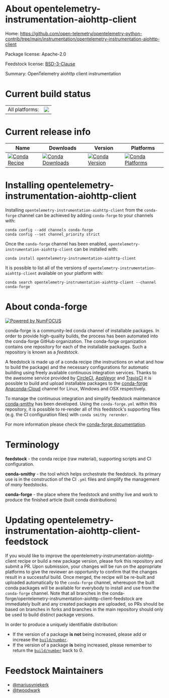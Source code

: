 About opentelemetry-instrumentation-aiohttp-client
==================================================

Home: https://github.com/open-telemetry/opentelemetry-python-contrib/tree/main/instrumentation/opentelemetry-instrumentation-aiohttp-client

Package license: Apache-2.0

Feedstock license: [BSD-3-Clause](https://github.com/conda-forge/opentelemetry-instrumentation-aiohttp-client-feedstock/blob/master/LICENSE.txt)

Summary: OpenTelemetry aiohttp client instrumentation

Current build status
====================


<table><tr><td>All platforms:</td>
    <td>
      <a href="https://dev.azure.com/conda-forge/feedstock-builds/_build/latest?definitionId=11899&branchName=master">
        <img src="https://dev.azure.com/conda-forge/feedstock-builds/_apis/build/status/opentelemetry-instrumentation-aiohttp-client-feedstock?branchName=master">
      </a>
    </td>
  </tr>
</table>

Current release info
====================

| Name | Downloads | Version | Platforms |
| --- | --- | --- | --- |
| [![Conda Recipe](https://img.shields.io/badge/recipe-opentelemetry--instrumentation--aiohttp--client-green.svg)](https://anaconda.org/conda-forge/opentelemetry-instrumentation-aiohttp-client) | [![Conda Downloads](https://img.shields.io/conda/dn/conda-forge/opentelemetry-instrumentation-aiohttp-client.svg)](https://anaconda.org/conda-forge/opentelemetry-instrumentation-aiohttp-client) | [![Conda Version](https://img.shields.io/conda/vn/conda-forge/opentelemetry-instrumentation-aiohttp-client.svg)](https://anaconda.org/conda-forge/opentelemetry-instrumentation-aiohttp-client) | [![Conda Platforms](https://img.shields.io/conda/pn/conda-forge/opentelemetry-instrumentation-aiohttp-client.svg)](https://anaconda.org/conda-forge/opentelemetry-instrumentation-aiohttp-client) |

Installing opentelemetry-instrumentation-aiohttp-client
=======================================================

Installing `opentelemetry-instrumentation-aiohttp-client` from the `conda-forge` channel can be achieved by adding `conda-forge` to your channels with:

```
conda config --add channels conda-forge
conda config --set channel_priority strict
```

Once the `conda-forge` channel has been enabled, `opentelemetry-instrumentation-aiohttp-client` can be installed with:

```
conda install opentelemetry-instrumentation-aiohttp-client
```

It is possible to list all of the versions of `opentelemetry-instrumentation-aiohttp-client` available on your platform with:

```
conda search opentelemetry-instrumentation-aiohttp-client --channel conda-forge
```


About conda-forge
=================

[![Powered by NumFOCUS](https://img.shields.io/badge/powered%20by-NumFOCUS-orange.svg?style=flat&colorA=E1523D&colorB=007D8A)](http://numfocus.org)

conda-forge is a community-led conda channel of installable packages.
In order to provide high-quality builds, the process has been automated into the
conda-forge GitHub organization. The conda-forge organization contains one repository
for each of the installable packages. Such a repository is known as a *feedstock*.

A feedstock is made up of a conda recipe (the instructions on what and how to build
the package) and the necessary configurations for automatic building using freely
available continuous integration services. Thanks to the awesome service provided by
[CircleCI](https://circleci.com/), [AppVeyor](https://www.appveyor.com/)
and [TravisCI](https://travis-ci.com/) it is possible to build and upload installable
packages to the [conda-forge](https://anaconda.org/conda-forge)
[Anaconda-Cloud](https://anaconda.org/) channel for Linux, Windows and OSX respectively.

To manage the continuous integration and simplify feedstock maintenance
[conda-smithy](https://github.com/conda-forge/conda-smithy) has been developed.
Using the ``conda-forge.yml`` within this repository, it is possible to re-render all of
this feedstock's supporting files (e.g. the CI configuration files) with ``conda smithy rerender``.

For more information please check the [conda-forge documentation](https://conda-forge.org/docs/).

Terminology
===========

**feedstock** - the conda recipe (raw material), supporting scripts and CI configuration.

**conda-smithy** - the tool which helps orchestrate the feedstock.
                   Its primary use is in the construction of the CI ``.yml`` files
                   and simplify the management of *many* feedstocks.

**conda-forge** - the place where the feedstock and smithy live and work to
                  produce the finished article (built conda distributions)


Updating opentelemetry-instrumentation-aiohttp-client-feedstock
===============================================================

If you would like to improve the opentelemetry-instrumentation-aiohttp-client recipe or build a new
package version, please fork this repository and submit a PR. Upon submission,
your changes will be run on the appropriate platforms to give the reviewer an
opportunity to confirm that the changes result in a successful build. Once
merged, the recipe will be re-built and uploaded automatically to the
`conda-forge` channel, whereupon the built conda packages will be available for
everybody to install and use from the `conda-forge` channel.
Note that all branches in the conda-forge/opentelemetry-instrumentation-aiohttp-client-feedstock are
immediately built and any created packages are uploaded, so PRs should be based
on branches in forks and branches in the main repository should only be used to
build distinct package versions.

In order to produce a uniquely identifiable distribution:
 * If the version of a package **is not** being increased, please add or increase
   the [``build/number``](https://docs.conda.io/projects/conda-build/en/latest/resources/define-metadata.html#build-number-and-string).
 * If the version of a package **is** being increased, please remember to return
   the [``build/number``](https://docs.conda.io/projects/conda-build/en/latest/resources/define-metadata.html#build-number-and-string)
   back to 0.

Feedstock Maintainers
=====================

* [@mariusvniekerk](https://github.com/mariusvniekerk/)
* [@twoodwark](https://github.com/twoodwark/)

